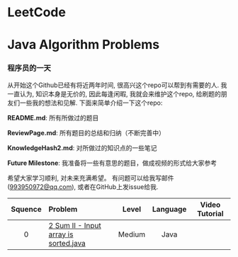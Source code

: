 # LeetCode
# Java Algorithm Problems

### 程序员的一天

从开始这个Github已经有将近两年时间, 很高兴这个repo可以帮到有需要的人. 我一直认为, 知识本身是无价的, 因此每逢闲暇, 我就会来维护这个repo, 给刷题的朋友们一些我的想法和见解. 下面来简单介绍一下这个repo:

**README.md**: 所有所做过的题目

**ReviewPage.md**: 所有题目的总结和归纳（不断完善中）

**KnowledgeHash2.md**: 对所做过的知识点的一些笔记

**Future Milestone**: 我准备将一些有意思的题目，做成视频的形式给大家参考


希望大家学习顺利, 对未来充满希望。
有问题可以给我写邮件(993950972@qq.com), 或者在GitHub上发issue给我.


| Squence | Problem       | Level  | Language  | Video Tutorial|
|:-------:|:--------------|:------:|:---------:|:-------------:|
|0|[2 Sum II - Input array is sorted.java](https://github.com/993950972/LeetCode/blob/master/C%2B%2B/two%20sum.txt)|Medium|Java||
